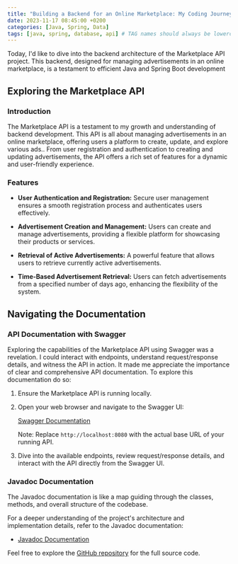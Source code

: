 ```yaml
---
title: "Building a Backend for an Online Marketplace: My Coding Journey"
date: 2023-11-17 08:45:00 +0200
categories: [Java, Spring, Data]
tags: [java, spring, database, api] # TAG names should always be lowercase
---
```


Today, I'd like to dive into the backend architecture of the Marketplace API project. This backend, designed for managing advertisements in an online marketplace, is a testament to efficient Java and Spring Boot development

## Exploring the Marketplace API

### Introduction

The Marketplace API is a testament to my growth and understanding of backend development. This API is all about managing advertisements in an online marketplace, offering users a platform to create, update, and explore various ads.. From user registration and authentication to creating and updating advertisements, the API offers a rich set of features for a dynamic and user-friendly experience.

### Features

- **User Authentication and Registration:** Secure user management ensures a smooth registration process and authenticates users effectively.
- **Advertisement Creation and Management:** Users can create and manage advertisements, providing a flexible platform for showcasing their products or services.

- **Retrieval of Active Advertisements:** A powerful feature that allows users to retrieve currently active advertisements.

- **Time-Based Advertisement Retrieval:** Users can fetch advertisements from a specified number of days ago, enhancing the flexibility of the system.

## Navigating the Documentation

### API Documentation with Swagger

Exploring the capabilities of the Marketplace API using Swagger was a revelation. I could interact with endpoints, understand request/response details, and witness the API in action. It made me appreciate the importance of clear and comprehensive API documentation. To explore this documentation do so:

1. Ensure the Marketplace API is running locally.

2. Open your web browser and navigate to the Swagger UI:

   [Swagger Documentation](http://localhost:8080/swagger-ui/index.html)

   Note: Replace `http://localhost:8080` with the actual base URL of your running API.

3. Dive into the available endpoints, review request/response details, and interact with the API directly from the Swagger UI.

### Javadoc Documentation

The Javadoc documentation is like a map guiding through the classes, methods, and overall structure of the codebase.

For a deeper understanding of the project's architecture and implementation details, refer to the Javadoc documentation:

- [Javadoc Documentation](https://negarbaharmand.com/marketplace-docs/index.html)

Feel free to explore the [GitHub repository](https://github.com/negarbaharmand/marketplace-api.git) for the full source code.
